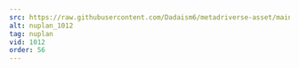```yaml
---
src: https://raw.githubusercontent.com/Dadaism6/metadriverse-asset/main/script-nuplan-output-newcompressed/nuplan_1012.mp4
alt: nuplan_1012
tag: nuplan
vid: 1012
order: 56
---
```

